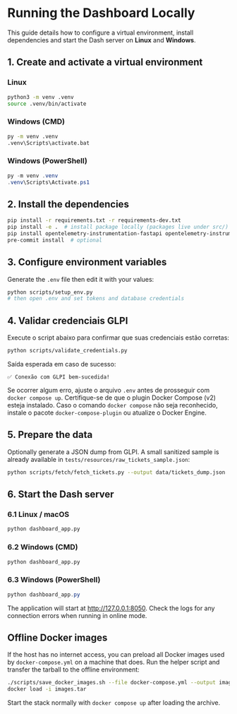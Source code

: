 # Running the Dashboard Locally

This guide details how to configure a virtual environment, install dependencies and start the Dash server on **Linux** and **Windows**.

## 1. Create and activate a virtual environment

### Linux

```bash
python3 -m venv .venv
source .venv/bin/activate
```

### Windows (CMD)

```bat
py -m venv .venv
.venv\Scripts\activate.bat
```

### Windows (PowerShell)

```powershell
py -m venv .venv
.venv\Scripts\Activate.ps1
```

## 2. Install the dependencies

```bash
pip install -r requirements.txt -r requirements-dev.txt
pip install -e .  # install package locally (packages live under src/)
pip install opentelemetry-instrumentation-fastapi opentelemetry-instrumentation-logging
pre-commit install  # optional
```

## 3. Configure environment variables

Generate the `.env` file then edit it with your values:

```bash
python scripts/setup_env.py
# then open .env and set tokens and database credentials
```

## 4. Validar credenciais GLPI

Execute o script abaixo para confirmar que suas credenciais estão corretas:

```bash
python scripts/validate_credentials.py
```

Saída esperada em caso de sucesso:

```text
✅ Conexão com GLPI bem-sucedida!
```

Se ocorrer algum erro, ajuste o arquivo `.env` antes de prosseguir com `docker compose up`.
Certifique-se de que o plugin Docker Compose (v2) esteja instalado. Caso o comando
`docker compose` não seja reconhecido, instale o pacote `docker-compose-plugin` ou
atualize o Docker Engine.

## 5. Prepare the data

Optionally generate a JSON dump from GLPI. A small sanitized sample is already
available in `tests/resources/raw_tickets_sample.json`:

```bash
python scripts/fetch/fetch_tickets.py --output data/tickets_dump.json
```

## 6. Start the Dash server

### 6.1 Linux / macOS

```bash
python dashboard_app.py
```

### 6.2 Windows (CMD)

```bat
python dashboard_app.py
```

### 6.3 Windows (PowerShell)

```powershell
python dashboard_app.py
```

The application will start at <http://127.0.0.1:8050>. Check the logs for any
connection errors when running in online mode.

## Offline Docker images

If the host has no internet access, you can preload all Docker images used by
`docker-compose.yml` on a machine that does. Run the helper script and transfer
the tarball to the offline environment:

```bash
./scripts/save_docker_images.sh --file docker-compose.yml --output images.tar
docker load -i images.tar
```

Start the stack normally with `docker compose up` after loading the archive.
